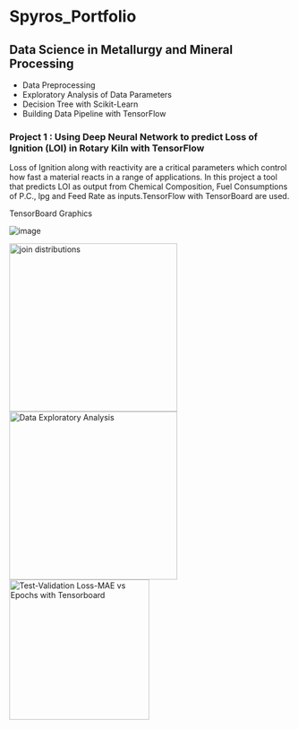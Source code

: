 
# Spyros_Portfolio

## Data Science in Metallurgy and Mineral Processing
* Data Preprocessing
* Exploratory Analysis of Data Parameters
* Decision Tree with Scikit-Learn
* Building Data Pipeline with TensorFlow

### Project 1 : Using Deep Neural Network to predict Loss of Ignition (LOI) in Rotary Kiln with TensorFlow 
  Loss of Ignition along with reactivity are a critical parameters which control how fast a material reacts in a range of applications.
  In this project   a tool that predicts LOI as output  from Chemical Composition, Fuel Consumptions of P.C., lpg and Feed Rate as inputs.TensorFlow with TensorBoard are used.  

TensorBoard Graphics
 
 ![image](https://user-images.githubusercontent.com/56194024/111066076-d6142400-84c5-11eb-8a63-cd99092393b3.png)

 

<p float="left">
  <img src='https://github.com/spyrgalaz/DNN_RK/blob/main/metallurgy/joint_distributions.png' width=300  title='join distributions'/>
  <img src='https://github.com/spyrgalaz/DNN_RK/blob/main/metallurgy/plot8.png' width=300 title='Data Exploratory Analysis' />
  <img src='https://github.com/spyrgalaz/DNN_RK/blob/main/metallurgy/DNN_RK_LOSS.PNG' width=250 title='Test-Validation Loss-MAE vs Epochs with Tensorboard' /> 
</p>



